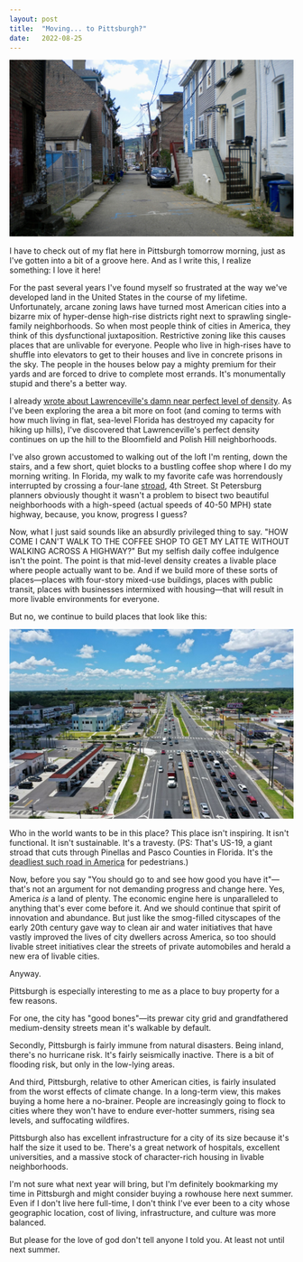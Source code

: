 ```yaml
---
layout: post
title:  "Moving... to Pittsburgh?"
date:   2022-08-25
---
```


![Lawrenceville Alleyway](/images/lawrenceville-alleyway.jpg)

I have to check out of my flat here in Pittsburgh tomorrow morning, just
as I've gotten into a bit of a groove here. And as I write this, I realize
something: I love it here!

For the past several years I've found myself so frustrated at the way
we've developed land in the United States in the course of my lifetime.
Unfortunately, arcane zoning laws have turned most American cities into
a bizarre mix of hyper-dense high-rise districts right next to sprawling
single-family neighborhoods. So when most people think of cities in
America, they think of this dysfunctional juxtaposition. Restrictive
zoning like this causes places that are unlivable for everyone. People who
live in high-rises have to shuffle into elevators to get to their houses
and live in concrete prisons in the sky. The people in the houses below
pay a mighty premium for their yards and are forced to drive to complete
most errands. It's monumentally stupid and there's a better way.

I already [wrote about Lawrenceville's damn near perfect level of
density](/2022/08/19/why-did-we-pave-paradise.html). As I've been
exploring the area a bit more on foot (and coming to terms with how much
living in flat, sea-level Florida has destroyed my capacity for hiking up
hills), I've discovered that Lawrenceville's perfect density continues on
up the hill to the Bloomfield and Polish Hill neighborhoods. 

I've also grown accustomed to walking out of the loft I'm renting, down
the stairs, and a few short, quiet blocks to a bustling coffee shop where
I do my morning writing. In Florida, my walk to my favorite cafe was
horrendously interrupted by crossing a four-lane
[stroad](https://en.wikipedia.org/wiki/Stroad), 4th Street. St Petersburg
planners obviously thought it wasn't a problem to bisect two beautiful
neighborhoods with a high-speed (actual speeds of 40-50 MPH) state
highway, because, you know, progress I guess?

Now, what I just said sounds like an absurdly privileged thing to say.
"HOW COME I CAN'T WALK TO THE COFFEE SHOP TO GET MY LATTE WITHOUT WALKING
ACROSS A HIGHWAY?" But my selfish daily coffee indulgence isn't the point.
The point is that mid-level density creates a livable place where people
actually want to be. And if we build more of these sorts of places—places
with four-story mixed-use buildings, places with public transit, places
with businesses intermixed with housing—that will result in more livable
environments for everyone.

But no, we continue to build places that look like this:

![US-19](/images/us-19.jpg)

Who in the world wants to be in this place? This place isn't inspiring. It
isn't functional. It isn't sustainable. It's a travesty. (PS: That's
US-19, a giant stroad that cuts through Pinellas and Pasco Counties in
Florida. It's the [deadliest such road in
America](https://www.strongtowns.org/journal/2022/8/16/the-deadliest-stroad-in-america)
for pedestrians.)

Now, before you say "You should go to <insert impoverished country here>
and see how good you have it"—that's not an argument for not demanding
progress and change here. Yes, America _is_ a land of plenty. The economic
engine here is unparalleled to anything that's ever come before it. And we
should continue that spirit of innovation and abundance. But just like the
smog-filled cityscapes of the early 20th century gave way to clean air and
water initiatives that have vastly improved the lives of city dwellers
across America, so too should livable street initiatives clear the streets
of private automobiles and herald a new era of livable cities.

Anyway.

Pittsburgh is especially interesting to me as a place to buy property for
a few reasons. 

For one, the city has "good bones"—its prewar city grid and grandfathered
medium-density streets mean it's walkable by default.

Secondly, Pittsburgh is fairly immune from natural disasters. Being
inland, there's no hurricane risk. It's fairly seismically inactive. There
is a bit of flooding risk, but only in the low-lying areas.

And third, Pittsburgh, relative to other American cities, is fairly
insulated from the worst effects of climate change. In a long-term view,
this makes buying a home here a no-brainer. People are increasingly going
to flock to cities where they won't have to endure ever-hotter summers,
rising sea levels, and suffocating wildfires.

Pittsburgh also has excellent infrastructure for a city of its size
because it's half the size it used to be. There's a great network of
hospitals, excellent universities, and a massive stock of character-rich
housing in livable neighborhoods.

I'm not sure what next year will bring, but I'm definitely bookmarking my
time in Pittsburgh and might consider buying a rowhouse here next summer.
Even if I don't live here full-time, I don't think I've ever been to
a city whose geographic location, cost of living, infrastructure, and
culture was more balanced.

But please for the love of god don't tell anyone I told you. At least not
until next summer.

